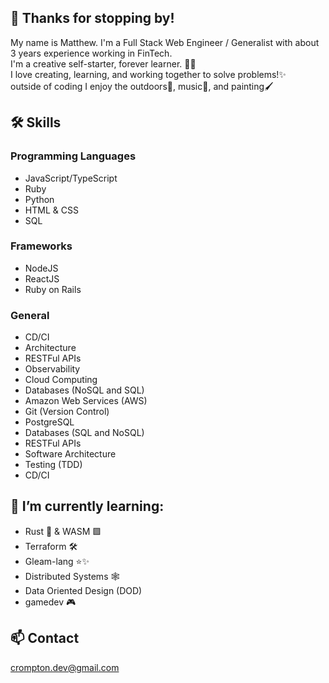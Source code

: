 ## 👋 Thanks for stopping by!
My name is Matthew. I'm a Full Stack Web Engineer / Generalist with about 3 years experience working in FinTech.<br>
I'm a creative self-starter, forever learner. 🧑‍🎓 <br>I love creating, learning, and working together to solve problems!✨
<br>outside of coding I enjoy the outdoors🌳, music🎹, and painting🖌️

## 🛠️ Skills
### Programming Languages
- JavaScript/TypeScript
- Ruby
- Python
- HTML & CSS
- SQL
### Frameworks
- NodeJS
- ReactJS
- Ruby on Rails

### General
- CD/CI
- Architecture
- RESTFul APIs
- Observability
- Cloud Computing
- Databases (NoSQL and SQL)
- Amazon Web Services (AWS)
- Git (Version Control)
- PostgreSQL
- Databases (SQL and NoSQL)
- RESTFul APIs
- Software Architecture
- Testing (TDD)
- CD/CI
  
## 🌱 I’m currently learning:
  - Rust 🦀 & WASM 🟪 
  - Terraform 🛠️
  - Gleam-lang ⭐✨
  - Distributed Systems 🕸️
  - Data Oriented Design (DOD)
  - gamedev 🎮
## 📫 Contact
<a href="crompton.dev@gmail.com">crompton.dev@gmail.com</a>

